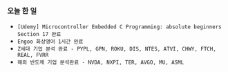 ### 오늘 한 일

- `[Udemy] Microcontroller Embedded C Programming: absolute beginners`
  `Section 17 완료`
- `Engoo 화상영어 1시간 완료`
- `Z세대 기업 분석 완료 - PYPL, GPN, ROKU, DIS, NTES, ATVI, CHWY, FTCH, REAL, FVRR`
- `해외 반도체 기업 분석완료 - NVDA, NXPI, TER, AVGO, MU, ASML `

